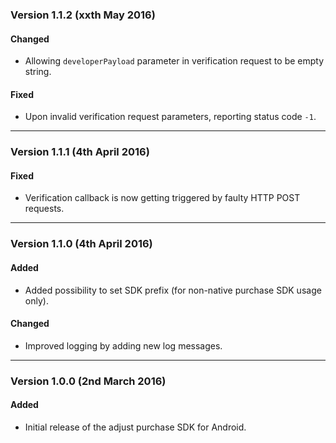 ### Version 1.1.2 (xxth May 2016)
#### Changed
- Allowing `developerPayload` parameter in verification request to be empty string.

#### Fixed
- Upon invalid verification request parameters, reporting status code `-1`.

---

### Version 1.1.1 (4th April 2016)
#### Fixed
- Verification callback is now getting triggered by faulty HTTP POST requests.

---

### Version 1.1.0 (4th April 2016)
#### Added
- Added possibility to set SDK prefix (for non-native purchase SDK usage only).

#### Changed
- Improved logging by adding new log messages.

---

### Version 1.0.0 (2nd March 2016)
#### Added
- Initial release of the adjust purchase SDK for Android.
